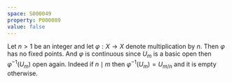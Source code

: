 ```yaml
---
space: S000049
property: P000089
value: false
---
```


Let $n>1$ be an integer and let $\varphi:X\to X$ denote multiplication by $n$. Then $\varphi$ has no fixed points. And $\varphi$ is continuous since $U_m$ is a basic open then $\varphi^{-1}(U_m)$ open again. Indeed if $n \mid m$ then $\varphi^{-1}(U_m) = U_{m/n}$ and it is empty otherwise.
